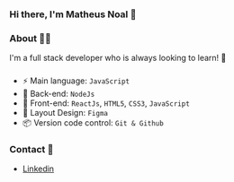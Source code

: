 ### Hi there, I'm Matheus Noal 👋

### About :technologist:
I'm a full stack developer who is always looking to learn! :rocket:

###
- :zap: Main language: `JavaScript`
- 📡 Back-end: `NodeJs`
- :tada: Front-end: `ReactJs`, `HTML5`, `CSS3`, `JavaScript`
- :art: Layout Design: `Figma`
- :package: Version code control: `Git & Github`

### Contact :speech_balloon:
- [Linkedin](https://www.linkedin.com/in/matheus-noal-94640226a/)
